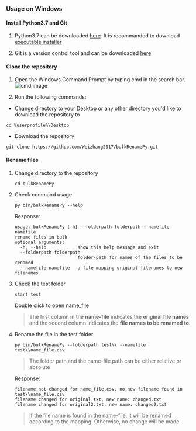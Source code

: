 ### Usage on Windows


#### Install Python3.7 and Git

1. Python3.7 can be downloaded [here](https://www.python.org/downloads/release/python-376/). It is recommanded to download [executable installer](https://www.python.org/ftp/python/3.7.6/python-3.7.6-amd64.exe)

2. Git is a version control tool and can be downloaded [here](https://git-scm.com/downloads)


#### Clone the repository

1.  Open the Windows Command Prompt by typing cmd in the search bar. 
	![cmd image](https://www.isunshare.com/images/article/windows-10/4-ways-to-open-command-prompt-in-windows-10/open-command-prompt-in-start-menu.png)

2.  Run the following commands:

* Change directory to your Desktop or any other directory you'd like to download the repository to
```
cd %userprofile%\Desktop
```

* Download the repository
```
git clone https://github.com/Weizhang2017/bulkRenamePy.git
```


#### Rename files

1. Change directory to the repository

	```
	cd bulkRenamePy
	```

2. Check command usage
	```
	py bin/bulkRenamePy --help
	```	

	Response:
	```
	usage: bulkRenamePy [-h] --folderpath folderpath --namefile namefile
	rename files in bulk
	optional arguments:
	  -h, --help            show this help message and exit
	  --folderpath folderpath
	                        folder-path for names of the files to be renamed
	  --namefile namefile   a file mapping original filenames to new filenames
	```

3. Check the test folder

	```
	start test
	```	
	Double click to open name_file

	> The first column in the __name-file__ indicates the __original file names__ and the second column indicates the __file names to be renamed to__.


3. Rename the file in the test folder

	```
	py bin/bulkRenamePy --folderpath test\\ --namefile test\\name_file.csv
	```
	> The folder path and the name-file path can be either relative or absolute  


	Response:
	```
	filename not changed for name_file.csv, no new filename found in test\\name_file.csv
	filename changed for original.txt, new name: changed.txt
	filename changed for original2.txt, new name: changed2.txt
	```
	> If the file name is found in the name-file, it will be renamed according to the mapping. Otherwise, no change will be made.